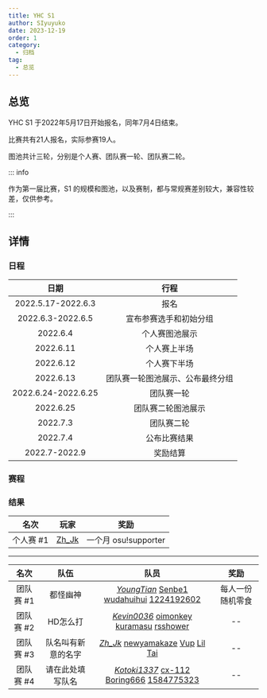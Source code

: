 ```yaml
---
title: YHC S1
author: SIyuyuko
date: 2023-12-19
order: 1
category:
  - 归档
tag:
  - 总览
---
```

## 总览

YHC S1 于2022年5月17日开始报名，同年7月4日结束。

比赛共有21人报名，实际参赛19人。

图池共计三轮，分别是个人赛、团队赛一轮、团队赛二轮。

::: info

作为第一届比赛，S1 的规模和图池，以及赛制，都与常规赛差别较大，兼容性较差，仅供参考。

:::

## 详情

### 日程

|        日期        |               行程               |
| :-----------------: | :------------------------------: |
| 2022.5.17-2022.6.3 |               报名               |
|  2022.6.3-2022.6.5  |      宣布参赛选手和初始分组      |
|      2022.6.4      |          个人赛图池展示          |
|      2022.6.11      |           个人赛上半场           |
|      2022.6.12      |           个人赛下半场           |
|      2022.6.13      | 团队赛一轮图池展示、公布最终分组 |
| 2022.6.24-2022.6.25 |            团队赛一轮            |
|      2022.6.25      |        团队赛二轮图池展示        |
|      2022.7.3      |            团队赛二轮            |
|      2022.7.4      |           公布比赛结果           |
|    2022.7-2022.9    |             奖励结算             |

### 赛程

### 结果

|   名次   | 玩家 |         奖励         |
| :-------: | :---: | :------------------: |
| 个人赛 #1 | [Zh_Jk](https://osu.ppy.sh/users/9037287) | 一个月 osu!supporter |

---

|   名次   |        队伍        |                                                                                     队员                                                                                     |       奖励       |
| :-------: | :----------------: | :--------------------------------------------------------------------------------------------------------------------------------------------------------------------------: | :--------------: |
| 团队赛 #1 |      都怪幽神      | *[YoungTian](https://osu.ppy.sh/users/29250968)* [Senbe1](https://osu.ppy.sh/users/6911753) [wudahuihui](https://osu.ppy.sh/users/6944810) [1224192602](https://osu.ppy.sh/users/13089663) | 每人一份随机零食 |
| 团队赛 #2 |      HD怎么打      |                                                                             *[Kevin0036](https://osu.ppy.sh/users/24004891)* [oimonkey](https://osu.ppy.sh/users/20815553) [kuramasu](https://osu.ppy.sh/users/28637823) [rsshower](https://osu.ppy.sh/users/11777879)                                                                             |        --        |
| 团队赛 #3 | 队名叫有新意的名字 |                                                                             *[Zh_Jk](https://osu.ppy.sh/users/9037287)* [newyamakaze](https://osu.ppy.sh/users/12714650) [Vup](https://osu.ppy.sh/users/19755783) [Lil Tai](https://osu.ppy.sh/users/28354000)                                                                             |        --        |
| 团队赛 #4 |  请在此处填写队名  |                                                                             *[Kotoki1337](https://osu.ppy.sh/users/6403393)* [cx-112](https://osu.ppy.sh/users/18656096) [Boring666](https://osu.ppy.sh/users/16262106) [1584775323](https://osu.ppy.sh/users/24232404)                                                                             |        --        |
